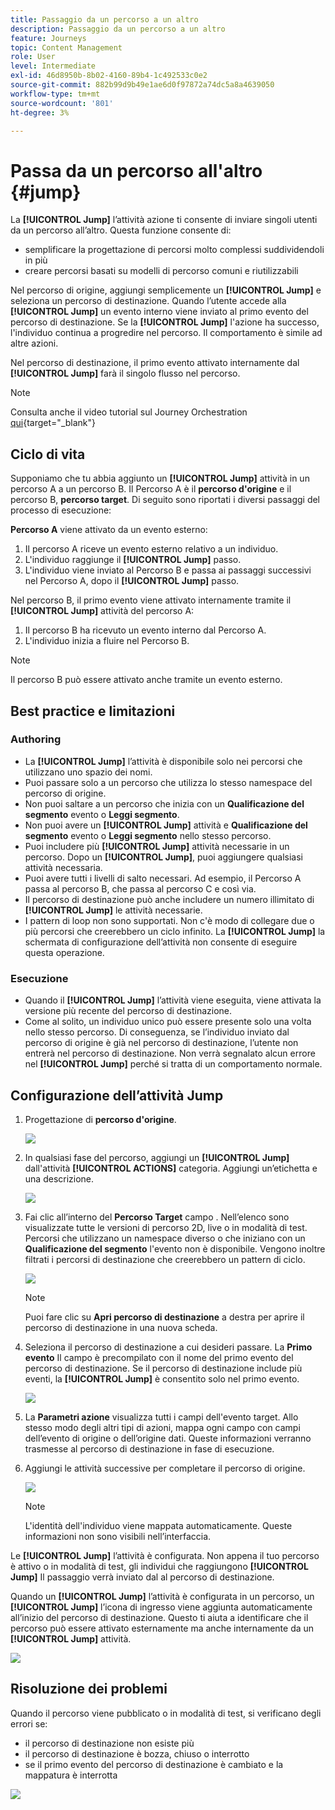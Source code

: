 ```yaml
---
title: Passaggio da un percorso a un altro
description: Passaggio da un percorso a un altro
feature: Journeys
topic: Content Management
role: User
level: Intermediate
exl-id: 46d8950b-8b02-4160-89b4-1c492533c0e2
source-git-commit: 882b99d9b49e1ae6d0f97872a74dc5a8a4639050
workflow-type: tm+mt
source-wordcount: '801'
ht-degree: 3%

---
```


# Passa da un percorso all&#39;altro {#jump}

La **[!UICONTROL Jump]** l’attività azione ti consente di inviare singoli utenti da un percorso all’altro. Questa funzione consente di:

* semplificare la progettazione di percorsi molto complessi suddividendoli in più
* creare percorsi basati su modelli di percorso comuni e riutilizzabili

Nel percorso di origine, aggiungi semplicemente un **[!UICONTROL Jump]** e seleziona un percorso di destinazione. Quando l’utente accede alla **[!UICONTROL Jump]** un evento interno viene inviato al primo evento del percorso di destinazione. Se la **[!UICONTROL Jump]** l&#39;azione ha successo, l&#39;individuo continua a progredire nel percorso. Il comportamento è simile ad altre azioni.

Nel percorso di destinazione, il primo evento attivato internamente dal **[!UICONTROL Jump]** farà il singolo flusso nel percorso.

>[!NOTE]
>
>Consulta anche il video tutorial sul Journey Orchestration [qui](https://experienceleague.adobe.com/docs/journey-orchestration-learn/tutorials/building-a-journey/jumping-to-another-journey.html?lang=it){target=&quot;_blank&quot;}

## Ciclo di vita

Supponiamo che tu abbia aggiunto un **[!UICONTROL Jump]** attività in un percorso A a un percorso B. Il Percorso A è il **percorso d&#39;origine** e il percorso B, **percorso target**.
Di seguito sono riportati i diversi passaggi del processo di esecuzione:

**Percorso A** viene attivato da un evento esterno:

1. Il percorso A riceve un evento esterno relativo a un individuo.
1. L&#39;individuo raggiunge il **[!UICONTROL Jump]** passo.
1. L&#39;individuo viene inviato al Percorso B e passa ai passaggi successivi nel Percorso A, dopo il **[!UICONTROL Jump]** passo.

Nel percorso B, il primo evento viene attivato internamente tramite il **[!UICONTROL Jump]** attività del percorso A:

1. Il percorso B ha ricevuto un evento interno dal Percorso A.
1. L&#39;individuo inizia a fluire nel Percorso B.

>[!NOTE]
>
>Il percorso B può essere attivato anche tramite un evento esterno.

## Best practice e limitazioni

### Authoring

* La **[!UICONTROL Jump]** l’attività è disponibile solo nei percorsi che utilizzano uno spazio dei nomi.
* Puoi passare solo a un percorso che utilizza lo stesso namespace del percorso di origine.
* Non puoi saltare a un percorso che inizia con un **Qualificazione del segmento** evento o **Leggi segmento**.
* Non puoi avere un **[!UICONTROL Jump]** attività e **Qualificazione del segmento** evento o **Leggi segmento** nello stesso percorso.
* Puoi includere più **[!UICONTROL Jump]** attività necessarie in un percorso. Dopo un **[!UICONTROL Jump]**, puoi aggiungere qualsiasi attività necessaria.
* Puoi avere tutti i livelli di salto necessari. Ad esempio, il Percorso A passa al percorso B, che passa al percorso C e così via.
* Il percorso di destinazione può anche includere un numero illimitato di **[!UICONTROL Jump]** le attività necessarie.
* I pattern di loop non sono supportati. Non c&#39;è modo di collegare due o più percorsi che creerebbero un ciclo infinito. La **[!UICONTROL Jump]** la schermata di configurazione dell’attività non consente di eseguire questa operazione.

### Esecuzione

* Quando il **[!UICONTROL Jump]** l’attività viene eseguita, viene attivata la versione più recente del percorso di destinazione.
* Come al solito, un individuo unico può essere presente solo una volta nello stesso percorso. Di conseguenza, se l’individuo inviato dal percorso di origine è già nel percorso di destinazione, l’utente non entrerà nel percorso di destinazione. Non verrà segnalato alcun errore nel **[!UICONTROL Jump]** perché si tratta di un comportamento normale.

## Configurazione dell’attività Jump

1. Progettazione di **percorso d&#39;origine**.

   ![](assets/jump1.png)

1. In qualsiasi fase del percorso, aggiungi un **[!UICONTROL Jump]** dall&#39;attività **[!UICONTROL ACTIONS]** categoria. Aggiungi un’etichetta e una descrizione.

   ![](assets/jump2.png)

1. Fai clic all’interno del **Percorso Target** campo .
Nell’elenco sono visualizzate tutte le versioni di percorso 2D, live o in modalità di test. Percorsi che utilizzano un namespace diverso o che iniziano con un **Qualificazione del segmento** l&#39;evento non è disponibile. Vengono inoltre filtrati i percorsi di destinazione che creerebbero un pattern di ciclo.

   ![](assets/jump3.png)

   >[!NOTE]
   >
   >Puoi fare clic su **Apri percorso di destinazione** a destra per aprire il percorso di destinazione in una nuova scheda.

1. Seleziona il percorso di destinazione a cui desideri passare.
La **Primo evento** Il campo è precompilato con il nome del primo evento del percorso di destinazione. Se il percorso di destinazione include più eventi, la **[!UICONTROL Jump]** è consentito solo nel primo evento.

   ![](assets/jump4.png)

1. La **Parametri azione** visualizza tutti i campi dell&#39;evento target. Allo stesso modo degli altri tipi di azioni, mappa ogni campo con campi dell’evento di origine o dell’origine dati. Queste informazioni verranno trasmesse al percorso di destinazione in fase di esecuzione.
1. Aggiungi le attività successive per completare il percorso di origine.

   ![](assets/jump5.png)


   >[!NOTE]
   >
   >L&#39;identità dell&#39;individuo viene mappata automaticamente. Queste informazioni non sono visibili nell’interfaccia.

Le **[!UICONTROL Jump]** l’attività è configurata. Non appena il tuo percorso è attivo o in modalità di test, gli individui che raggiungono **[!UICONTROL Jump]** Il passaggio verrà inviato dal al percorso di destinazione.

Quando un **[!UICONTROL Jump]** l’attività è configurata in un percorso, un **[!UICONTROL Jump]** l’icona di ingresso viene aggiunta automaticamente all’inizio del percorso di destinazione. Questo ti aiuta a identificare che il percorso può essere attivato esternamente ma anche internamente da un **[!UICONTROL Jump]** attività.

![](assets/jump7.png)

## Risoluzione dei problemi

Quando il percorso viene pubblicato o in modalità di test, si verificano degli errori se:
* il percorso di destinazione non esiste più
* il percorso di destinazione è bozza, chiuso o interrotto
* se il primo evento del percorso di destinazione è cambiato e la mappatura è interrotta

![](assets/jump6.png)
